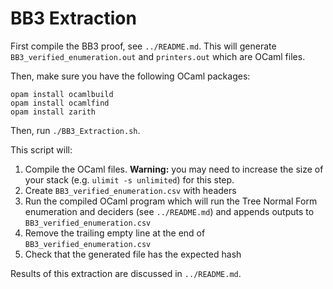 # BB3 Extraction

First compile the BB3 proof, see `../README.md`. This will generate `BB3_verified_enumeration.out` and `printers.out` which are OCaml files.

Then, make sure you have the following OCaml packages:

```
opam install ocamlbuild
opam install ocamlfind
opam install zarith
```

Then, run `./BB3_Extraction.sh`.

This script will:

1. Compile the OCaml files. **Warning:** you may need to increase the size of your stack (e.g. `ulimit -s unlimited`) for this step.
2. Create `BB3_verified_enumeration.csv` with headers
3. Run the compiled OCaml program which will run the Tree Normal Form enumeration and deciders (see `../README.md`) and appends outputs to `BB3_verified_enumeration.csv`
4. Remove the trailing empty line at the end of `BB3_verified_enumeration.csv`
5. Check that the generated file has the expected hash

Results of this extraction are discussed in `../README.md`.